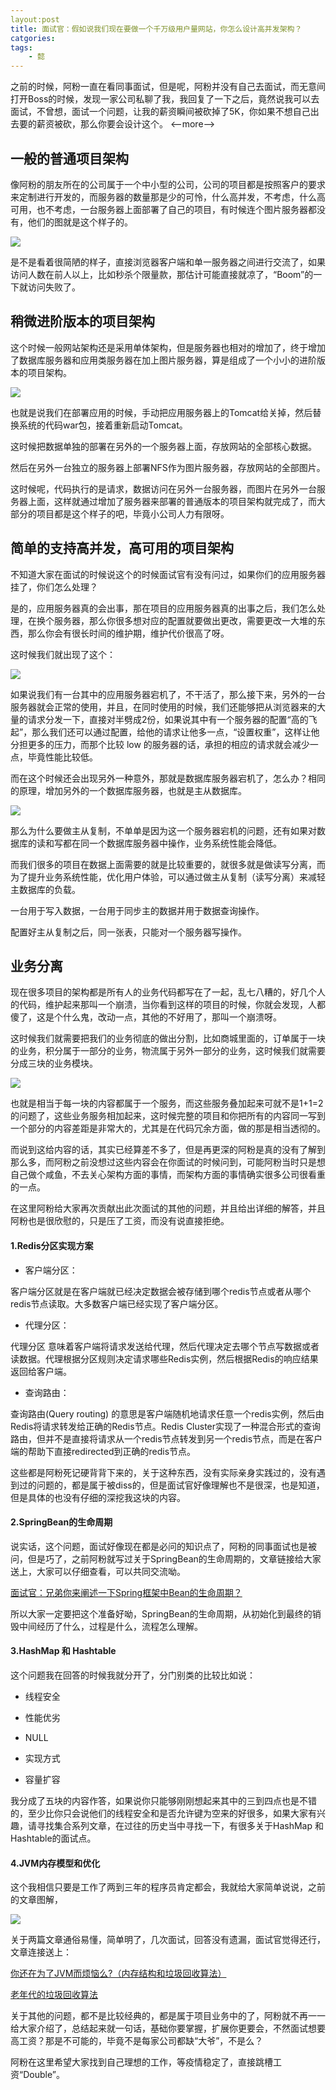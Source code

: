 ```yaml
---
layout:post
title: 面试官：假如说我们现在要做一个千万级用户量网站，你怎么设计高并发架构？
catgories:
tags:
    - 懿
---
```


之前的时候，阿粉一直在看同事面试，但是呢，阿粉并没有自己去面试，而无意间打开Boss的时候，发现一家公司私聊了我，我回复了一下之后，竟然说我可以去面试，不曾想，面试一个问题，让我的薪资瞬间被砍掉了5K，你如果不想自己出去要的薪资被砍，那么你要会设计这个。
<--more-->

## 一般的普通项目架构

像阿粉的朋友所在的公司属于一个中小型的公司，公司的项目都是按照客户的要求来定制进行开发的，而服务器的数量那是少的可怜，什么高并发，不考虑，什么高可用，也不考虑，一台服务器上面部署了自己的项目，有时候连个图片服务器都没有，他们的图就是这个样子的。

![](http://www.justdojava.com/assets/images/2019/java/image_yi/2020/07-24/3.jpg)

是不是看着很简陋的样子，直接浏览器客户端和单一服务器之间进行交流了，如果访问人数在前人以上，比如秒杀个限量款，那估计可能直接就凉了，“Boom”的一下就访问失败了。

## 稍微进阶版本的项目架构

这个时候一般网站架构还是采用单体架构，但是服务器也相对的增加了，终于增加了数据库服务器和应用类服务器在加上图片服务器，算是组成了一个小小的进阶版本的项目架构。

![](http://www.justdojava.com/assets/images/2019/java/image_yi/2020/07-24/4.jpg)

也就是说我们在部署应用的时候，手动把应用服务器上的Tomcat给关掉，然后替换系统的代码war包，接着重新启动Tomcat。

这时候把数据单独的部署在另外的一个服务器上面，存放网站的全部核心数据。

然后在另外一台独立的服务器上部署NFS作为图片服务器，存放网站的全部图片。

这时候呢，代码执行的是请求，数据访问在另外一台服务器，而图片在另外一台服务器上面，这样就通过增加了服务器来部署的普通版本的项目架构就完成了，而大部分的项目都是这个样子的吧，毕竟小公司人力有限呀。

## 简单的支持高并发，高可用的项目架构

不知道大家在面试的时候说这个的时候面试官有没有问过，如果你们的应用服务器挂了，你们怎么处理？

是的，应用服务器真的会出事，那在项目的应用服务器真的出事之后，我们怎么处理，在换个服务器，那么你很多想对应的配置就要做出更改，需要更改一大堆的东西，那么你会有很长时间的维护期，维护代价很高了呀。

这时候我们就出现了这个：

![](http://www.justdojava.com/assets/images/2019/java/image_yi/2020/07-24/5.jpg)

如果说我们有一台其中的应用服务器宕机了，不干活了，那么接下来，另外的一台服务器就会正常的使用，并且，在同时使用的时候，我们还能够把从浏览器来的大量的请求分发一下，直接对半劈成2份，如果说其中有一个服务器的配置“高的飞起”，那么我们还可以通过配置，给他的请求让他多一点，“设置权重”，这样让他分担更多的压力，而那个比较 low 的服务器的话，承担的相应的请求就会减少一点，毕竟性能比较低。

而在这个时候还会出现另外一种意外，那就是数据库服务器宕机了，怎么办？相同的原理，增加另外的一个数据库服务器，也就是主从数据库。

![](http://www.justdojava.com/assets/images/2019/java/image_yi/2020/07-24/6.jpg)

那么为什么要做主从复制，不单单是因为这一个服务器宕机的问题，还有如果对数据库的读和写都在同一个数据库服务器中操作，业务系统性能会降低。

而我们很多的项目在数据上面需要的就是比较重要的，就很多就是做读写分离，而为了提升业务系统性能，优化用户体验，可以通过做主从复制（读写分离）来减轻主数据库的负载。 

一台用于写入数据，一台用于同步主的数据并用于数据查询操作。

配置好主从复制之后，同一张表，只能对一个服务器写操作。

## 业务分离

现在很多项目的架构都是所有人的业务代码都写在了一起，乱七八糟的，好几个人的代码，维护起来那叫一个崩溃，当你看到这样的项目的时候，你就会发现，人都傻了，这是个什么鬼，改动一点，其他的不好用了，那叫一个崩溃呀。

这时候我们就需要把我们的业务彻底的做出分割，比如商城里面的，订单属于一块的业务，积分属于一部分的业务，物流属于另外一部分的业务，这时候我们就需要分成三块的业务模块。

![](http://www.justdojava.com/assets/images/2019/java/image_yi/2020/07-24/7.jpg)

也就是相当于每一块的内容都属于一个服务，而这些服务叠加起来可就不是1+1=2的问题了，这些业务服务相加起来，这时候完整的项目和你把所有的内容同一写到一个部分的内容差距是非常大的，尤其是在代码冗余方面，做的那是相当透彻的。

而说到这给内容的话，其实已经算差不多了，但是再更深的阿粉是真的没有了解到那么多，而阿粉之前没想过这些内容会在你面试的时候问到，可能阿粉当时只是想自己做个咸鱼，不去关心架构方面的事情，而架构方面的事情确实很多公司很看重的一点。

在这里阿粉给大家再次贡献出此次面试的其他的问题，并且给出详细的解答，并且阿粉也是很欣慰的，只是压了工资，而没有说直接拒绝。

#### 1.Redis分区实现方案

- 客户端分区：

客户端分区就是在客户端就已经决定数据会被存储到哪个redis节点或者从哪个redis节点读取。大多数客户端已经实现了客户端分区。

- 代理分区：

代理分区 意味着客户端将请求发送给代理，然后代理决定去哪个节点写数据或者读数据。代理根据分区规则决定请求哪些Redis实例，然后根据Redis的响应结果返回给客户端。

- 查询路由：

查询路由(Query routing) 的意思是客户端随机地请求任意一个redis实例，然后由Redis将请求转发给正确的Redis节点。Redis Cluster实现了一种混合形式的查询路由，但并不是直接将请求从一个redis节点转发到另一个redis节点，而是在客户端的帮助下直接redirected到正确的redis节点。

这些都是阿粉死记硬背背下来的，关于这种东西，没有实际亲身实践过的，没有遇到过的问题的，都是属于被diss的，但是面试官好像理解也不是很深，也是知道，但是具体的也没有仔细的深挖我这块的内容。

#### 2.SpringBean的生命周期

说实话，这个问题，面试好像现在都是必问的知识点了，阿粉的同事面试也是被问，但是巧了，之前阿粉就写过关于SpringBean的生命周期的，文章链接给大家送上，大家可以仔细查看，可以共同交流呦。

[面试官：兄弟你来阐述一下Spring框架中Bean的生命周期？](https://mp.weixin.qq.com/s?__biz=MzU3NzczMTAzMg==&mid=2247488563&idx=1&sn=9266b93e6e3f73dd2b0eb48560326359&chksm=fd017484ca76fd9221a5d042b03c4f86e6d534ca8a31727339ff35dbdcc0281a925074573ec6&token=370142830&lang=zh_CN#rd)

所以大家一定要把这个准备好呦，SpringBean的生命周期，从初始化到最终的销毁中间经历了什么，过程是什么，流程怎么理解。

#### 3.HashMap 和 Hashtable

这个问题我在回答的时候我就分开了，分门别类的比较比如说：

- 线程安全

- 性能优劣

- NULL

- 实现方式

- 容量扩容

我分成了五块的内容作答，如果说你只能够刚刚想起来其中的三到四点也是不错的，至少比你只会说他们的线程安全和是否允许键为空来的好很多，如果大家有兴趣，请寻找集合系列文章，在过往的历史当中寻找一下，有很多关于HashMap 和 Hashtable的面试点。

#### 4.JVM内存模型和优化

这个我相信只要是工作了两到三年的程序员肯定都会，我就给大家简单说说，之前的文章图解，

![](http://www.justdojava.com/assets/images/2019/java/image_yi/2020/07-24/8.jpg)

关于两篇文章通俗易懂，简单明了，几次面试，回答没有遗漏，面试官觉得还行，文章连接送上：

[你还在为了JVM而烦恼么?（内存结构和垃圾回收算法）](https://mp.weixin.qq.com/s?__biz=MzU3NzczMTAzMg==&mid=2247483760&idx=1&sn=6b51ec45af12e9fd6a4bf9aa24cd6752&chksm=fd0161c7ca76e8d1a36237666d90c476fb313aa9c93381fa5541c928d0d807f983678cc0f426&token=370142830&lang=zh_CN#rd)

[老年代的垃圾回收算法](https://mp.weixin.qq.com/s?__biz=MzU3NzczMTAzMg==&mid=2247483860&idx=1&sn=3d3382928af4146650a53a606ec58dac&chksm=fd016163ca76e875d7844afdc9d9814b74b2e588bb2d88cb0853b885d33b7f414a4476ff58a8&token=370142830&lang=zh_CN#rd)

关于其他的问题，都不是比较经典的，都是属于项目业务中的了，阿粉就不再一一给大家介绍了，总结起来就一句话，基础你要掌握，扩展你更要会，不然面试想要高工资？那是不可能的，毕竟不是每家公司都缺“大爷”，不是么？

阿粉在这里希望大家找到自己理想的工作，等疫情稳定了，直接跳槽工资“Double”。